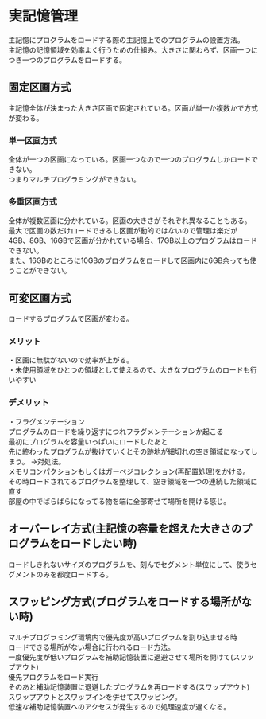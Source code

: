 <h1>実記憶管理</h1>
主記憶にプログラムをロードする際の主記憶上でのプログラムの設置方法。<br>
主記憶の記憶領域を効率よく行うための仕組み。大きさに関わらず、区画一つにつき一つのプログラムをロードする。<br>
<h2>固定区画方式</h2>
主記憶全体が決まった大きさ区画で固定されている。区画が単一か複数かで方式が変わる。<br>
<h3>単一区画方式</h3>
全体が一つの区画になっている。区画一つなので一つのプログラムしかロードできない。<br>
つまりマルチプログラミングができない。
<h3>多重区画方式</h3>
全体が複数区画に分かれている。区画の大きさがそれぞれ異なることもある。<br>
最大で区画の数だけロードできるし区画が動的ではないので管理は楽だが<br>
4GB、8GB、16GBで区画が分かれている場合、17GB以上のプログラムはロードできない。<br>
また、16GBのところに10GBのプログラムをロードして区画内に6GB余っても使うことができない。
<h2>可変区画方式</h2>
ロードするプログラムで区画が変わる。<br>
<h3>メリット</h3>
・区画に無駄がないので効率が上がる。<br>
・未使用領域をひとつの領域として使えるので、大きなプログラムのロードも行いやすい<br>
<h3>デメリット</h3>
・フラグメンテーション<br>
プログラムのロードを繰り返すにつれフラグメンテーションか起こる<br>
最初にプログラムを容量いっぱいにロードしたあと<br>
先に終わったプログラムが抜けていくとその跡地が細切れの空き領域になってしまう。
→対処法。<br>
メモリコンパクションもしくはガーベジコレクション(再配置処理)をかける。<br>
その時ロードされてるプログラムを整理して、空き領域を一つの連続した領域に直す<br>
部屋の中でばらばらになってる物を端に全部寄せて場所を開ける感じ。<br>
<h2>オーバーレイ方式(主記憶の容量を超えた大きさのプログラムをロードしたい時)</h2>
ロードしきれないサイズのプログラムを、刻んでセグメント単位にして、使うセグメントのみを都度ロードする。<br>
<h2>スワッピング方式(プログラムをロードする場所がない時)</h2>
マルチプログラミング環境内で優先度が高いプログラムを割り込ませる時<br>
ロードできる場所がない場合に行われるロード方法。<br>
一度優先度が低いプログラムを補助記憶装置に退避させて場所を開けて(スワップアウト)<br>
優先プログラムをロード実行<br>
そのあと補助記憶装置に退避したプログラムを再ロードする(スワップアウト)<br>
スワップアウトとスワップインを併せてスワッピング。<br>
低速な補助記憶装置へのアクセスが発生するので処理速度が遅くなる。

